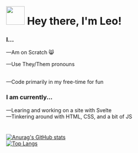 <h1><img src="https://avatars.githubusercontent.com/u/87787046" width="50"/> Hey there, I'm Leo!</h1>

<h3>I...</h3>
  —Am on Scratch 😸 <br>
  <p>—Use They/Them pronouns <img src='https://emoji.gg/assets/emoji/2876_Nonbinary_Sparkling_heart.png' height=15px></p> <br>
  —Code primarily in my free-time for fun

<h3>I am currently...</h3>
  —Learing and working on a site with Svelte <br>
  —Tinkering around with HTML, CSS, and a bit of JS

<h1></h1>

[![Anurag's GitHub stats](https://github-readme-stats.vercel.app/api?username=LegoManiac04&show_icons=true&theme=calm&border_radius=20px&hide_border=true)](https://github.com/anuraghazra/github-readme-stats)<br>
[![Top Langs](https://github-readme-stats.vercel.app/api/top-langs/?username=LegoManiac04&theme=calm&layout=compact&border_radius=20px&hide_border=true)](https://github.com/anuraghazra/github-readme-stats)

